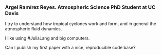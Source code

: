### Argel Ramírez Reyes. Atmospheric Science PhD Student at UC Davis

I try to understand how tropical cyclones work and form, and in general the atmospheric fluid dynamics.

I like using #JuliaLang and big computers.

Can I publish my first paper with a nice, reproducible code base?

<!--
**aramirezreyes/aramirezreyes** is a ✨ _special_ ✨ repository because its `README.md` (this file) appears on your GitHub profile.

Here are some ideas to get you started:

- 🔭 I’m currently working on ...
- 🌱 I’m currently learning ...
- 👯 I’m looking to collaborate on ...
- 🤔 I’m looking for help with ...
- 💬 Ask me about ...
- 📫 How to reach me: ...
- 😄 Pronouns: ...
- ⚡ Fun fact: ...
-->
